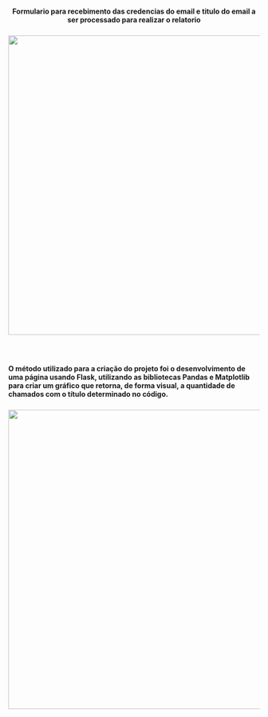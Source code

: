 <h4 align="center">Formulario para recebimento das credencias do email e titulo do email a ser processado para realizar o relatorio</h4>

###

<div align="center">
  <img height="600" src="https://github.com/user-attachments/assets/bc27c187-103a-4776-bc66-801718f8a75b"  />
</div>

###

<br clear="both">

<h4 align="left">O método utilizado para a criação do projeto foi o desenvolvimento de uma página usando Flask, utilizando as bibliotecas Pandas e Matplotlib para criar um gráfico que retorna, de forma visual, a quantidade de chamados com o título determinado no código.</h4>

###

<div align="center">
  <img height="600" src="https://github.com/user-attachments/assets/91ee82d5-94ec-41cf-82fa-bf760f02bf66"  />
</div>

###
